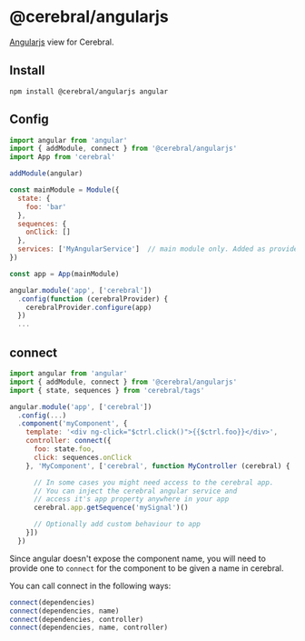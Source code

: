 # @cerebral/angularjs

[Angularjs](https://angularjs.org) view for Cerebral.

## Install

`npm install @cerebral/angularjs angular`

## Config

```js
import angular from 'angular'
import { addModule, connect } from '@cerebral/angularjs'
import App from 'cerebral'

addModule(angular)

const mainModule = Module({
  state: {
    foo: 'bar'
  },
  sequences: {
    onClick: []
  },
  services: ['MyAngularService']  // main module only. Added as providers with same name
})

const app = App(mainModule)

angular.module('app', ['cerebral'])
  .config(function (cerebralProvider) {
    cerebralProvider.configure(app)
  })
  ...
```

## connect

```js
import angular from 'angular'
import { addModule, connect } from '@cerebral/angularjs'
import { state, sequences } from 'cerebral/tags'

angular.module('app', ['cerebral'])
  .config(...)
  .component('myComponent', {
    template: '<div ng-click="$ctrl.click()">{{$ctrl.foo}}</div>',
    controller: connect({
      foo: state.foo,
      click: sequences.onClick
    }, 'MyComponent', ['cerebral', function MyController (cerebral) {

      // In some cases you might need access to the cerebral app.
      // You can inject the cerebral angular service and
      // access it's app property anywhere in your app
      cerebral.app.getSequence('mySignal')()

      // Optionally add custom behaviour to app
    }])
  })
```

Since angular doesn't expose the component name,
you will need to provide one to `connect` for the
component to be given a name in cerebral.

You can call connect in the following ways:

```js
connect(dependencies)
connect(dependencies, name)
connect(dependencies, controller)
connect(dependencies, name, controller)
```
